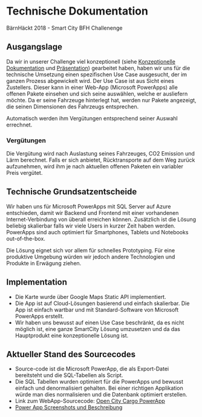 # Technische Dokumentation
BärnHäckt 2018 - Smart City BFH Challenenge

## Ausgangslage
Da wir in unserer Challenge viel konzeptionell (siehe [Konzeptionelle Dokumentation](https://github.com/sspaeti/bfh-Hackathon-Open-City-Cargo/blob/master/Konzept.md) und [Präsentation](https://github.com/sspaeti/bfh-Hackathon-Open-City-Cargo/blob/master/presentation)) gearbeitet haben, haben wir uns für die technische Umsetzung einen spezifischen Use Case ausgesucht, der im ganzen Prozess abgewickelt wird. Der Use Case ist aus Sicht eines Zustellers. Dieser kann in einer Web-App (Microsoft PowerApps) alle offenen Pakete einsehen und sich seine auswählen, welche er ausliefern möchte.
Da er seine Fahrzeuge hinterlegt hat, werden nur Pakete angezeigt, die seinen Dimensionen des Fahrzeugs entsprechen. 

Automatisch werden ihm Vergütungen entsprechend seiner Auswahl errechnet.

### Vergütungen
Die Vergütung wird nach Auslastung seines Fahrzeuges, CO2 Emission und Lärm berechnet. Falls er sich anbietet, Rücktransporte auf dem Weg zurück aufzunehmen, wird ihm je nach aktuellen offenen Paketen ein variabler Preis vergütet.

## Technische Grundsatzentscheide
Wir haben uns für Microsoft PowerApps mit SQL Server auf Azure entschieden, damit wir Backend und Frontend mit einer vorhandenen Internet-Verbindung von überall erreichen können. Zusätzlich ist die Lösung beliebig skalierbar falls wir viele Users in kurzer Zeit haben werden. PowerApps sind auch optimiert für Smartphones, Tablets und Notebooks out-of-the-box.

Die Lösung eignet sich vor allem für schnelles Prototyping. Für eine produktive Umgebung würden wir jedoch andere Technologien und Produkte in Erwägung ziehen.

## Implementation
- Die Karte wurde über Google Maps Static API implementiert.
- Die App ist auf Cloud-Lösungen basierend und einfach skalierbar. Die App ist einfach wartbar und mit Standard-Software von Microsoft PowerApps erstellt.
- Wir haben uns bewusst auf einen Use Case beschränkt, da es nicht möglich ist, eine ganze SmartCity Lösung umzusetzen und da das Hauptprodukt eine konzeptionelle Lösung ist.

## Aktueller Stand des Sourcecodes
- Source-code ist die Microsoft PowerApp, die als Export-Datei bereitsteht und die SQL-Tabellen als Script.
- Die SQL Tabellen wurden optimiert für die PowerApps und bewusst einfach und denormalisiert gehalten. Bei einer richtigen Applikation würde man dies normalisieren und die Datenbank optimiert erstellen.
- Link zum WebApp-Sourcecode: [Open City Cargo PowerApp](https://github.com/sspaeti/bfh-Hackathon-Open-City-Cargo/blob/master/Open%20City%20Cargo%20V1_1.msapp)
- [Power App Screenshots und Beschreibung](https://github.com/sspaeti/bfh-Hackathon-Open-City-Cargo/blob/master/PowerApp%20Description.md)


